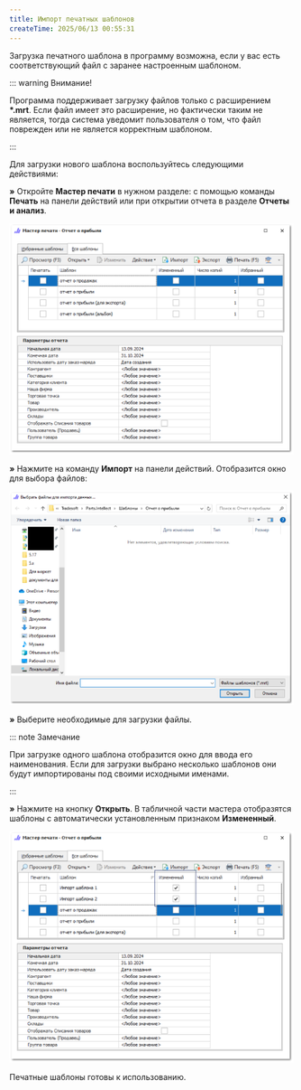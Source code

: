 ```yaml
---
title: Импорт печатных шаблонов
createTime: 2025/06/13 00:55:31
---
```

Загрузка печатного шаблона в программу возможна, если у вас есть соответствующий файл с заранее настроенным шаблоном.

::: warning Внимание!

Программа поддерживает загрузку файлов только с расширением **\*.mrt**. Если файл имеет это расширение, но фактически таким не является, тогда система уведомит пользователя о том, что файл поврежден или не является корректным шаблоном.

:::

Для загрузки нового шаблона воспользуйтесь следующими действиями:

**»** Откройте **Мастер печати** в нужном разделе: с помощью команды **Печать** на панели действий или при открытии отчета в разделе **Отчеты и анализ**.

![](../../assets/work/three/249.png)

**»** Нажмите на команду **Импорт** на панели действий. Отобразится окно для выбора файлов:

![](../../assets/work/three/253.png)

**»** Выберите необходимые для загрузки файлы. 

::: note Замечание

При загрузке одного шаблона отобразится окно для ввода его наименования. Если для загрузки выбрано несколько шаблонов они будут импортированы под своими исходными именами.

:::

**»** Нажмите на кнопку **Открыть**. В табличной части мастера отобразятся шаблоны с автоматически установленным признаком **Измененный**.

![](../../assets/work/three/254.png)

Печатные шаблоны готовы к использованию.